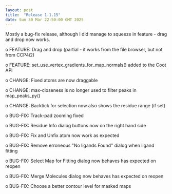 ```yaml
---
layout: post
title:  "Release 1.1.15"
date: Sun 30 Mar 22:50:00 GMT 2025
---
```


Mostly a bug-fix release, although I did manage to squeeze in feature - drag and drop now works.

 o FEATURE: Drag and drop (partial - it works from the file browser,
            but not from CCP4i2)

 o FEATURE: set_use_vertex_gradients_for_map_normals() added to the Coot API

 o CHANGE:  Fixed atoms are now draggable

 o CHANGE:  max-closeness is no longer used to filter peaks in map_peaks_py()

 o CHANGE:  Backtick for selection now also shows the residue range (if set)

 o BUG-FIX: Track-pad zooming fixed

 o BUG-FIX: Residue Info dialog buttons now on the right hand side

 o BUG-FIX: Fix and Unfix atom now work as expected

 o BUG-FIX: Remove erroneous "No ligands Found" dialog when ligand fitting

 o BUG-FIX: Select Map for Fitting dialog now behaves has expected on reopen

 o BUG-FIX: Merge Molecules dialog now behaves has expected on reopen

 o BUG-FIX: Choose a better contour level for masked maps
